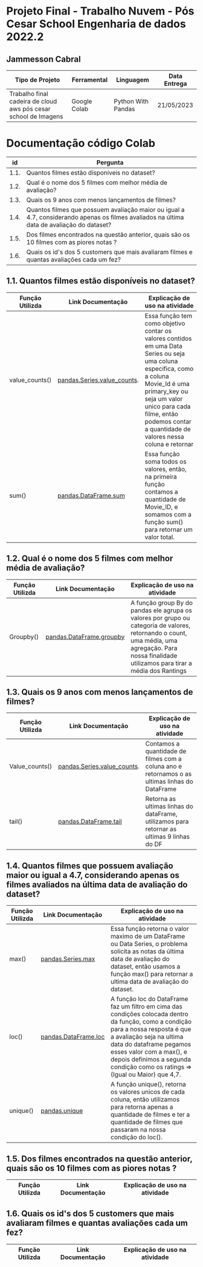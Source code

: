 # Projeto Final - Trabalho Nuvem - Pós Cesar School Engenharia de dados 2022.2

## Jammesson Cabral

| **Tipo de Projeto**                                                 | **Ferramental**               | **Linguagem**        |  **Data Entrega** |
| ----------------------------                                        | ----------------------        | -------------        | ------------- |
| Trabalho final cadeira de cloud aws pós cesar school de Imagens<br> | Google Colab                  | Python With Pandas   | 21/05/2023    |



# Documentação código Colab
| **id**  | **Pergunta** |
| ------  | -----------  |
| 1.1.    | Quantos filmes estão disponíveis no dataset?  |
| 1.2.	  | Qual é o nome dos 5 filmes com melhor média de avaliação? |
| 1.3.	  | Quais os 9 anos com menos lançamentos de filmes?  |
| 1.4.	  | Quantos filmes que possuem avaliação maior ou igual a 4.7, considerando apenas os filmes avaliados na última data de avaliação do dataset?  |
| 1.5.	  | Dos filmes encontrados na questão anterior, quais são os 10 filmes com as piores notas ?  |
| 1.6.	  | Quais os id's dos 5 customers que mais avaliaram filmes e quantas avaliações cada um fez?   |


## 1.1.	Quantos filmes estão disponíveis no dataset?
| **Função Utilizda** | **Link Documentação** | **Explicação de uso na atividade**|
| -----               | -----                 | ------ |
| value_counts()      | [pandas.Series.value_counts](https://pandas.pydata.org/docs/reference/api/pandas.Series.value_counts.html). | Essa função tem como objetivo contar os valores contidos em uma Data Series ou seja uma coluna especifica, como a coluna Movie_Id é uma primary_key ou seja um valor unico para cada filme, então podemos contar a quantidade de valores nessa coluna e retornar |
| sum()               | [pandas.DataFrame.sum](https://pandas.pydata.org/docs/reference/api/pandas.DataFrame.sum.html)  | Essa função soma todos os valores, então, na primeira função contamos a quantidade de Movie_ID, e somamos com a função sum() para retornar um valor total.|


## 1.2.	Qual é o nome dos 5 filmes com melhor média de avaliação?
| **Função Utilizda** | **Link Documentação** | **Explicação de uso na atividade**|
| -----               | -----                 | ------ |
| Groupby()           | [pandas.DataFrame.groupby](https://pandas.pydata.org/docs/reference/api/pandas.DataFrame.groupby.html)  | A função group By do pandas ele agrupa os valores por grupo ou categoria de valores, retornando o count, uma média, uma agregação. Para nossa finalidade utilizamos para tirar a média dos Rantings|


## 1.3.	Quais os 9 anos com menos lançamentos de filmes?
| **Função Utilizda** | **Link Documentação** | **Explicação de uso na atividade**|
| -----               | -----                 | ------ |
| Value_counts()      | [pandas.Series.value_counts](https://pandas.pydata.org/docs/reference/api/pandas.Series.value_counts.html). | Contamos a quantidade de filmes com a coluna ano e retornamos o as ultimas linhas do DataFrame  |
| tail()              | [pandas.DataFrame.tail](https://pandas.pydata.org/docs/reference/api/pandas.DataFrame.tail.html)  | Retorna as ultimas linhas do dataFrame, utilizamos para retornar as ultimas 9 linhas do DF  |

## 1.4.	Quantos filmes que possuem avaliação maior ou igual a 4.7, considerando apenas os filmes avaliados na última data de avaliação do dataset?
| **Função Utilizda** | **Link Documentação** | **Explicação de uso na atividade**|
| -----               | -----                 | ------ |
| max()               | [pandas.Series.max](https://pandas.pydata.org/docs/reference/api/pandas.Series.max.html#pandas.Series.max)  | Essa função retorna o valor maximo de um DataFrame ou Data Series, o problema solicita as notas da última data de avaliação do dataset, então usamos a função max() para retornar a ultima data de avaliação do dataset.  |
| loc()               | [pandas.DataFrame.loc](https://pandas.pydata.org/docs/reference/api/pandas.DataFrame.loc.html)  | A função loc do DataFrame faz um filtro em cima das condições colocada dentro da função, como a condição para a nossa resposta é que a avaliação seja na ultima data do dataframe pegamos esses valor com a max(), e depois definimos a segunda condição como os ratings => (Igual ou Maior) que 4,7. |
| unique()            | [pandas.unique](https://pandas.pydata.org/docs/reference/api/pandas.unique.html)  | A função unique(), retorna os valores unicos de cada coluna, então utilizamos para retorna apenas a quantidade de filmes e ter a quantidade de filmes que passaram na nossa condição do loc().  |

## 1.5.	Dos filmes encontrados na questão anterior, quais são os 10 filmes com as piores notas ?
| **Função Utilizda** | **Link Documentação** | **Explicação de uso na atividade**|
| -----               | -----                 | ------ |

## 1.6.	Quais os id's dos 5 customers que mais avaliaram filmes e quantas avaliações cada um fez?
| **Função Utilizda** | **Link Documentação** | **Explicação de uso na atividade**|
| -----               | -----                 | ------ |
